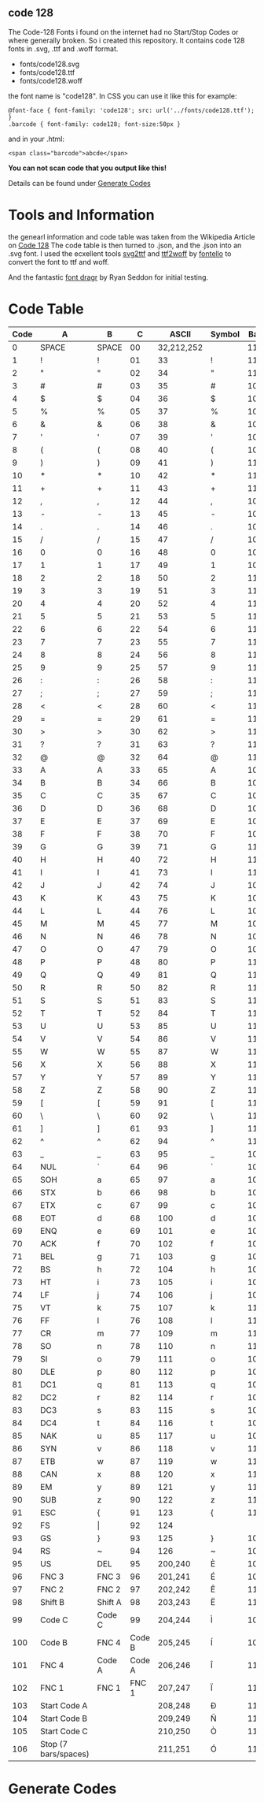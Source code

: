 ## code 128

The Code-128 Fonts i found on the internet had no Start/Stop Codes or where generally broken. So i created this repository. It contains code 128 fonts in .svg, .ttf and .woff format.

* fonts/code128.svg
* fonts/code128.ttf
* fonts/code128.woff

the font name is "code128".
In CSS you can use it like this for example:

    @font-face { font-family: 'code128'; src: url('../fonts/code128.ttf'); }
    .barcode { font-family: code128; font-size:50px }

and in your .html:

    <span class="barcode">abcde</span>

**You can not scan code that you output like this!**

Details can be found under [Generate Codes](#generate-codes)

# Tools and Information

the genearl information and code table was taken from the Wikipedia Article on [Code 128](https://en.wikipedia.org/wiki/Code_128)
The code table is then turned to .json, and the .json into an .svg font.
I used the ecxellent tools [svg2ttf](https://github.com/fontello/svg2ttf) and [ttf2woff](https://github.com/fontello/ttf2woff) by [fontello](https://github.com/fontello) to convert the font to ttf and woff.

And the fantastic [font dragr](http://labs.thecssninja.com/font_dragr/) by Ryan Seddon for initial testing.

# Code Table

| Code | A | B | C | ASCII | Symbol | Bars and Spaces | Weights |
| --- | --- | --- | --- | --- | --- | --- | --- |
| 0 | SPACE | SPACE | 00 | 32,212,252 |   | 11011001100 | 212222 |
| 1 | ! | ! | 01 | 33 | ! | 11001101100 | 222122 |
| 2 | " | " | 02 | 34 | " | 11001100110 | 222221 |
| 3 | # | # | 03 | 35 | # | 10010011000 | 121223 |
| 4 | $ | $ | 04 | 36 | $ | 10010001100 | 121322 |
| 5 | % | % | 05 | 37 | % | 10001001100 | 131222 |
| 6 | & | & | 06 | 38 | & | 10011001000 | 122213 |
| 7 | ' | ' | 07 | 39 | ' | 10011000100 | 122312 |
| 8 | ( | ( | 08 | 40 | ( | 10001100100 | 132212 |
| 9 | ) | ) | 09 | 41 | ) | 11001001000 | 221213 |
| 10 | * | * | 10 | 42 | * | 11001000100 | 221312 |
| 11 | + | + | 11 | 43 | + | 11000100100 | 231212 |
| 12 | , | , | 12 | 44 | , | 10110011100 | 112232 |
| 13 | - | - | 13 | 45 | - | 10011011100 | 122132 |
| 14 | . | . | 14 | 46 | . | 10011001110 | 122231 |
| 15 | / | / | 15 | 47 | / | 10111001100 | 113222 |
| 16 | 0 | 0 | 16 | 48 | 0 | 10011101100 | 123122 |
| 17 | 1 | 1 | 17 | 49 | 1 | 10011100110 | 123221 |
| 18 | 2 | 2 | 18 | 50 | 2 | 11001110010 | 223211 |
| 19 | 3 | 3 | 19 | 51 | 3 | 11001011100 | 221132 |
| 20 | 4 | 4 | 20 | 52 | 4 | 11001001110 | 221231 |
| 21 | 5 | 5 | 21 | 53 | 5 | 11011100100 | 213212 |
| 22 | 6 | 6 | 22 | 54 | 6 | 11001110100 | 223112 |
| 23 | 7 | 7 | 23 | 55 | 7 | 11101101110 | 312131 |
| 24 | 8 | 8 | 24 | 56 | 8 | 11101001100 | 311222 |
| 25 | 9 | 9 | 25 | 57 | 9 | 11100101100 | 321122 |
| 26 | : | : | 26 | 58 | : | 11100100110 | 321221 |
| 27 | ; | ; | 27 | 59 | ; | 11101100100 | 312212 |
| 28 | < | < | 28 | 60 | < | 11100110100 | 322112 |
| 29 | = | = | 29 | 61 | = | 11100110010 | 322211 |
| 30 | > | > | 30 | 62 | > | 11011011000 | 212123 |
| 31 | ? | ? | 31 | 63 | ? | 11011000110 | 212321 |
| 32 | @ | @ | 32 | 64 | @ | 11000110110 | 232121 |
| 33 | A | A | 33 | 65 | A | 10100011000 | 111323 |
| 34 | B | B | 34 | 66 | B | 10001011000 | 131123 |
| 35 | C | C | 35 | 67 | C | 10001000110 | 131321 |
| 36 | D | D | 36 | 68 | D | 10110001000 | 112313 |
| 37 | E | E | 37 | 69 | E | 10001101000 | 132113 |
| 38 | F | F | 38 | 70 | F | 10001100010 | 132311 |
| 39 | G | G | 39 | 71 | G | 11010001000 | 211313 |
| 40 | H | H | 40 | 72 | H | 11000101000 | 231113 |
| 41 | I | I | 41 | 73 | I | 11000100010 | 231311 |
| 42 | J | J | 42 | 74 | J | 10110111000 | 112133 |
| 43 | K | K | 43 | 75 | K | 10110001110 | 112331 |
| 44 | L | L | 44 | 76 | L | 10001101110 | 132131 |
| 45 | M | M | 45 | 77 | M | 10111011000 | 113123 |
| 46 | N | N | 46 | 78 | N | 10111000110 | 113321 |
| 47 | O | O | 47 | 79 | O | 10001110110 | 133121 |
| 48 | P | P | 48 | 80 | P | 11101110110 | 313121 |
| 49 | Q | Q | 49 | 81 | Q | 11010001110 | 211331 |
| 50 | R | R | 50 | 82 | R | 11000101110 | 231131 |
| 51 | S | S | 51 | 83 | S | 11011101000 | 213113 |
| 52 | T | T | 52 | 84 | T | 11011100010 | 213311 |
| 53 | U | U | 53 | 85 | U | 11011101110 | 213131 |
| 54 | V | V | 54 | 86 | V | 11101011000 | 311123 |
| 55 | W | W | 55 | 87 | W | 11101000110 | 311321 |
| 56 | X | X | 56 | 88 | X | 11100010110 | 331121 |
| 57 | Y | Y | 57 | 89 | Y | 11101101000 | 312113 |
| 58 | Z | Z | 58 | 90 | Z | 11101100010 | 312311 |
| 59 | [ | [ | 59 | 91 | [ | 11100011010 | 332111 |
| 60 | \ | \ | 60 | 92 | \ | 11101111010 | 314111 |
| 61 | ] | ] | 61 | 93 | ] | 11001000010 | 221411 |
| 62 | ^ | ^ | 62 | 94 | ^ | 11110001010 | 431111 |
| 63 | _ | _ | 63 | 95 | _ | 10100110000 | 111224 |
| 64 | NUL | \` | 64 | 96 | \` | 10100001100 | 111422 |
| 65 | SOH | a | 65 | 97 | a | 10010110000 | 121124 |
| 66 | STX | b | 66 | 98 | b | 10010000110 | 121421 |
| 67 | ETX | c | 67 | 99 | c | 10000101100 | 141122 |
| 68 | EOT | d | 68 | 100 | d | 10000100110 | 141221 |
| 69 | ENQ | e | 69 | 101 | e | 10110010000 | 112214 |
| 70 | ACK | f | 70 | 102 | f | 10110000100 | 112412 |
| 71 | BEL | g | 71 | 103 | g | 10011010000 | 122114 |
| 72 | BS | h | 72 | 104 | h | 10011000010 | 122411 |
| 73 | HT | i | 73 | 105 | i | 10000110100 | 142112 |
| 74 | LF | j | 74 | 106 | j | 10000110010 | 142211 |
| 75 | VT | k | 75 | 107 | k | 11000010010 | 241211 |
| 76 | FF | l | 76 | 108 | l | 11001010000 | 221114 |
| 77 | CR | m | 77 | 109 | m | 11110111010 | 413111 |
| 78 | SO | n | 78 | 110 | n | 11000010100 | 241112 |
| 79 | SI | o | 79 | 111 | o | 10001111010 | 134111 |
| 80 | DLE | p | 80 | 112 | p | 10100111100 | 111242 |
| 81 | DC1 | q | 81 | 113 | q | 10010111100 | 121142 |
| 82 | DC2 | r | 82 | 114 | r | 10010011110 | 121241 |
| 83 | DC3 | s | 83 | 115 | s | 10111100100 | 114212 |
| 84 | DC4 | t | 84 | 116 | t | 10011110100 | 124112 |
| 85 | NAK | u | 85 | 117 | u | 10011110010 | 124211 |
| 86 | SYN | v | 86 | 118 | v | 11110100100 | 411212 |
| 87 | ETB | w | 87 | 119 | w | 11110010100 | 421112 |
| 88 | CAN | x | 88 | 120 | x | 11110010010 | 421211 |
| 89 | EM | y | 89 | 121 | y | 11011011110 | 212141 |
| 90 | SUB | z | 90 | 122 | z | 11011110110 | 214121 |
| 91 | ESC | { | 91 | 123 | { | 11110110110 | 412121 |
| 92 | FS | \| | 92 | 124 | | | 10101111000 | 111143 |
| 93 | GS | } | 93 | 125 | } | 10100011110 | 111341 |
| 94 | RS | ~ | 94 | 126 | ~ | 10001011110 | 131141 |
| 95 | US | DEL | 95 | 200,240 | È | 10111101000 | 114113 |
| 96 | FNC 3 | FNC 3 | 96 | 201,241 | É | 10111100010 | 114311 |
| 97 | FNC 2 | FNC 2 | 97 | 202,242 | Ê | 11110101000 | 411113 |
| 98 | Shift B | Shift A | 98 | 203,243 | Ë | 11110100010 | 411311 |
| 99 | Code C | Code C | 99 | 204,244 | Ì | 10111011110 | 113141 |
| 100 | Code B | FNC 4 | Code B | 205,245 | Í | 10111101110 | 114131 |
| 101 | FNC 4 | Code A | Code A | 206,246 | Î | 11101011110 | 311141 |
| 102 | FNC 1 | FNC 1 | FNC 1 | 207,247 | Ï | 11110101110 | 411131 |
| 103 | Start Code A |  |  | 208,248 | Ð | 11010000100 | 211412 |
| 104 | Start Code B |  |  | 209,249 | Ñ | 11010010000 | 211214 |
| 105 | Start Code C |  |  | 210,250 | Ò | 11010011100 | 211232 |
| 106 | Stop (7 bars/spaces) |  |  | 211,251 | Ó | 1100011101011 | 2331112 |


# Generate Codes

